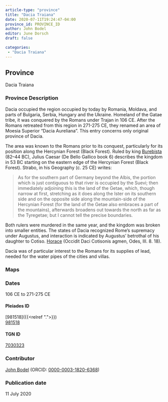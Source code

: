 ```yaml
---
article-type: "province"
title: "Dacia Traiana"
date: 2020-07-11T19:24:47-04:00
province_id: PROVINCE_ID
author: John Bodel
editor: June Dorsch
draft: false

categories:
 - "Dacia Traiana"
---
```


## Province

Dacia Traiana

### Province Description

Dacia occupied the region occupied by today by Romania, Moldava, and parts of Bulgaria, Serbia, Hungary and the Ukraine. Homeland of the Gatae tribe, it was conquered by the Romans under Trajan in 106 CE. After the Romans retreated from this region in 271-275 CE, they renamed an area of Moesia Superior “Dacia Aureliana”. This entry concerns only original province of Dacia.

The area was known to the Romans prior to its conquest, particularly for its position along the Hercynian Forest (Black Forest).
Ruled by king [Burebista](https://en.wikipedia.org/wiki/Burebista) (82–44 BC), Julius Caesar (De Bello Gallico book 6) describes the kingdom in 53 BC starting on the eastern edge of the Hercynian Forest (Black Forest). Strabo, in his Geography (c. 25 CE) writes:

> As for the southern part of Germany beyond the Albis, the portion which is just contiguous to that river is occupied by the Suevi; then immediately adjoining this is the land of the Getae, which, though narrow at first, stretching as it does along the Ister on its southern side and on the opposite side along the mountain-side of the Hercynian Forest (for the land of the Getae also embraces a part of the mountains), afterwards broadens out towards the north as far as the Tyregetae; but I cannot tell the precise boundaries.

Both rulers were murdered in the same year, and the kingdom was broken into smaller entities. The states of Dacia recognized Rome’s supremacy under Augustus, and interaction is indicated by Augustus’ betrothal of his daughter to Cotiso. [Horace](https://en.wikipedia.org/wiki/Horace) (Occidit Daci Cotisonis agmen, Odes, III. 8. 18).

Dacia was of particular interest to the Romans for its supplies of lead, needed for the water pipes of the cities and villas.

### Maps

<!--
{{< figure src="IMG_URL" alt="ALT_TEXT" title="CAPTION" >}}
-->

### Dates

106 CE to 271-275 CE

<!--#### Periodo ID-->

<!-- [PERIODO_ID](https://pleiades.stoa.org/places/PLEIADES_ID) -->

#### Pleiades ID

[981518]({{<relref ".">}}) \
[981518](https://pleiades.stoa.org/places/981518)

#### TGN ID

[7030323](http://vocab.getty.edu/page/tgn/7030323)

### Contributor

[John Bodel](https://www.brown.edu/academics/history/people/john-bodel) (ORCID: [0000-0003-1820-6368](https://orcid.org/0000-0003-1820-6368))

### Publication date

11 July 2020

<!--### Related articles-->

<!-- Links to other related articles. Leave blank for now -->
